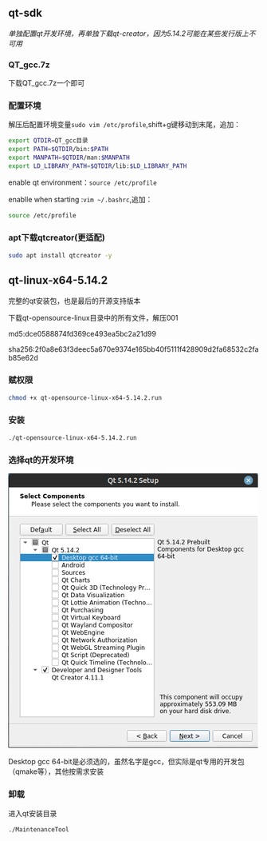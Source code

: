 ## qt-sdk

*单独配置qt开发环境，再单独下载qt-creator，因为5.14.2可能在某些发行版上不可用*

### QT_gcc.7z

下载QT_gcc.7z一个即可

### 配置环境

解压后配置环境变量`sudo vim /etc/profile`,shift+g键移动到末尾，追加：

```bash
export QTDIR=QT_gcc目录
export PATH=$QTDIR/bin:$PATH
export MANPATH=$QTDIR/man:$MANPATH
export LD_LIBRARY_PATH=$QTDIR/lib:$LD_LIBRARY_PATH
```

enable qt environment：`source /etc/profile`

enablle when starting :`vim ~/.bashrc`,追加：

```bash
source /etc/profile
```

### apt下载qtcreator(更适配)

```bash
sudo apt install qtcreator -y
```

## qt-linux-x64-5.14.2

完整的qt安装包，也是最后的开源支持版本

下载qt-opensource-linux目录中的所有文件，解压001

md5:dce0588874fd369ce493ea5bc2a21d99

sha256:2f0a8e63f3deec5a670e9374e165bb40f5111f428909d2fa68532c2fab85e62d

### 赋权限

```bash
chmod +x qt-opensource-linux-x64-5.14.2.run
```

### 安装

```bash
./qt-opensource-linux-x64-5.14.2.run
```

### 选择qt的开发环境

![](./pic1.png)

Desktop gcc 64-bit是必须选的，虽然名字是gcc，但实际是qt专用的开发包（qmake等），其他按需求安装

### 卸载

进入qt安装目录

```bash
./MaintenanceTool
```
